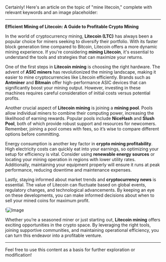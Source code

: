Certainly! Here's an article on the topic of "mine litecoin," complete with relevant keywords and an image placeholder:

---

**Efficient Mining of Litecoin: A Guide to Profitable Crypto Mining**

In the world of cryptocurrency mining, **Litecoin (LTC)** has always been a popular choice for miners seeking to diversify their portfolio. With its faster block generation time compared to Bitcoin, Litecoin offers a more dynamic mining experience. If you're considering **mining Litecoin**, it's essential to understand the tools and strategies that can maximize your returns.

One of the first steps in **Litecoin mining** is choosing the right hardware. The advent of **ASIC miners** has revolutionized the mining landscape, making it easier to mine cryptocurrencies like Litecoin efficiently. Brands such as **Antminer** and **Bitmain** offer high-performance ASIC devices that can significantly boost your mining output. However, investing in these machines requires careful consideration of initial costs versus potential profits.

Another crucial aspect of **Litecoin mining** is joining a **mining pool**. Pools allow individual miners to combine their computing power, increasing the likelihood of earning rewards. Popular pools include **NiceHash** and **Slush Pool**, both of which provide robust support and resources for newcomers. Remember, joining a pool comes with fees, so it’s wise to compare different options before committing.

Energy consumption is another key factor in **crypto mining profitability**. High electricity costs can quickly eat into your earnings, so optimizing your setup for efficiency is vital. Consider using **renewable energy sources** or locating your mining operation in regions with lower utility rates. Additionally, maintaining your equipment properly will ensure it runs at peak performance, reducing downtime and maintenance expenses.

Lastly, staying informed about market trends and **cryptocurrency news** is essential. The value of Litecoin can fluctuate based on global events, regulatory changes, and technological advancements. By keeping an eye on these developments, you can make informed decisions about when to sell your mined coins for maximum profit.

!![Image](https://github.com/user-attachments/assets/057c907c-805e-4310-a052-f5031067f3de)

Whether you’re a seasoned miner or just starting out, **Litecoin mining** offers exciting opportunities in the crypto space. By leveraging the right tools, joining supportive communities, and maintaining operational efficiency, you can turn this endeavor into a profitable venture.

--- 

Feel free to use this content as a basis for further exploration or modification!